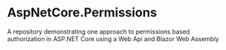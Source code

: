 # AspNetCore.Permissions
A repository demonstrating one approach to permissions based authorization in ASP.NET Core using a Web Api and Blazor Web Assembly
